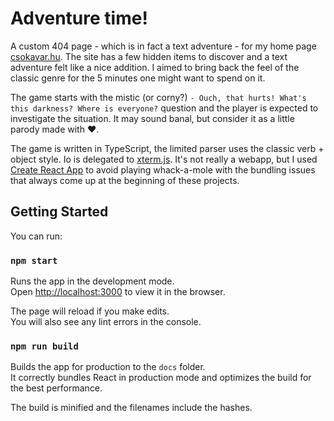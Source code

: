 # Adventure time!
A custom 404 page - which is in fact a text adventure - for my home page [csokavar.hu](https://csokavar.hu). The site has a few hidden items to discover and a text adventure
felt like a nice addition. I aimed to bring back the feel of the classic genre for the 5 minutes one might want to spend on it.

The game starts with the mistic (or corny?) `- Ouch, that hurts! What's this darkness? Where is everyone?` question and the player is expected to investigate the situation. It may sound banal, but consider it as a little parody made with ❤️.

The game is written in TypeScript, the limited parser uses the classic verb + object style. Io is delegated to [xterm.js](https://xtermjs.org/). It's not really a webapp, but I used [Create React App](https://github.com/facebook/create-react-app) to avoid playing whack-a-mole with the bundling issues that always come up at the beginning of these projects.

## Getting Started
You can run:

### `npm start`

Runs the app in the development mode.\
Open [http://localhost:3000](http://localhost:3000) to view it in the browser.

The page will reload if you make edits.\
You will also see any lint errors in the console.

### `npm run build`

Builds the app for production to the `docs` folder.\
It correctly bundles React in production mode and optimizes the build for the best performance.

The build is minified and the filenames include the hashes.
